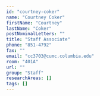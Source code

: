 ```yaml
---
id: "courtney-coker"
name: "Courtney Coker"
firstName: "Courtney"
lastName: "Coker"
postNominalLetters: ""
title: "Staff Associate"
phone: "851-4792"
fax: ""
email: "cc3703@cumc.columbia.edu"
room: "401A"
url: ""
group: "Staff"
researchAreas: []
tags: []
---
```

